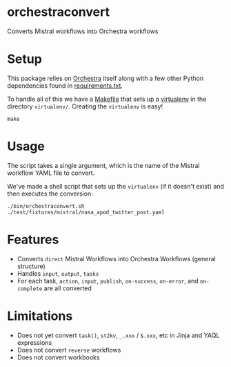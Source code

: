 # orchestraconvert

Converts Mistral workflows into Orchestra workflows

# Setup

This package relies on [Orchestra](https://github.com/StackStorm/orchestra) itself
along with a few other Python dependencies found in [requirements.txt](requirements.txt).

To handle all of this we have a [Makefile](Makefile) that sets up a
[virtualenv](https://virtualenv.pypa.io/en/stable/) in the directory `virtualenv/`.
Creating the `virtualenv` is easy!

``` shell
make
```

# Usage

The script takes a single argument, which is the name of the Mistral workflow
YAML file to convert.

We've made a shell script that sets up the `virtualenv` (if it doesn't exist) and
then executes the conversion:

``` shell
./bin/orchestraconvert.sh ./test/fixtures/mistral/nasa_apod_twitter_post.yaml
```

# Features

* Converts `direct` Mistral Workflows into Orchestra Workflows (general structure)
* Handles `input`, `output`, `tasks`
* For each task, `action`, `input`, `publish`, `on-success`, `on-error`, and `on-complete` are all converted

# Limitations

* Does not yet convert `task()`, `st2kv`, `_.xxx` / `$.xxx`, etc in Jinja and YAQL expressions
* Does not convert `reverse` workflows
* Does not convert workbooks

